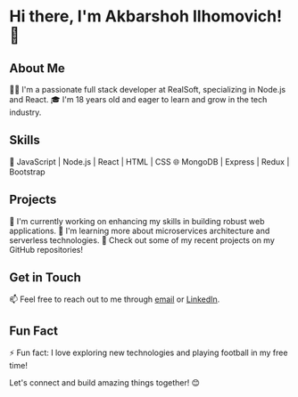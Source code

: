 # Hi there, I'm Akbarshoh Ilhomovich! 👋

## About Me

👨‍💻 I'm a passionate full stack developer at RealSoft, specializing in Node.js and React.
🎓 I'm 18 years old and eager to learn and grow in the tech industry.

## Skills

🚀 JavaScript | Node.js | React | HTML | CSS
🌐 MongoDB | Express | Redux | Bootstrap

## Projects

🔭 I'm currently working on enhancing my skills in building robust web applications.
🌱 I'm learning more about microservices architecture and serverless technologies.
💼 Check out some of my recent projects on my GitHub repositories!

## Get in Touch

📫 Feel free to reach out to me through [email](mailto:akbarshoh.ilhomovich@example.com) or [LinkedIn](https://www.linkedin.com/in/akbarshoh-ilhomovich).

## Fun Fact

⚡ Fun fact: I love exploring new technologies and playing football in my free time!

Let's connect and build amazing things together! 😊

